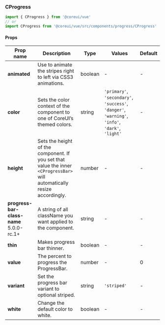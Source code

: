 ### CProgress

```jsx
import { CProgress } from '@coreui/vue'
// or
import CProgress from '@coreui/vue/src/components/progress/CProgress'
```

#### Props

| Prop name                                                                       | Description                                                                                                               | Type    | Values                                                                                          | Default |
| ------------------------------------------------------------------------------- | ------------------------------------------------------------------------------------------------------------------------- | ------- | ----------------------------------------------------------------------------------------------- | ------- |
| **animated**                                                                    | Use to animate the stripes right to left via CSS3 animations.                                                             | boolean | -                                                                                               | -       |
| **color**                                                                       | Sets the color context of the component to one of CoreUI’s themed colors.                                                 | string  | `'primary'`, `'secondary'`, `'success'`, `'danger'`, `'warning'`, `'info'`, `'dark'`, `'light'` | -       |
| **height**                                                                      | Sets the height of the component. If you set that value the inner `<CProgressBar>` will automatically resize accordingly. | number  | -                                                                                               | -       |
| **progress-bar-class-name** <br><div class="badge bg-primary">5.0.0-rc.1+</div> | A string of all className you want applied to the <CProgressBar/> component.                                              | string  | -                                                                                               | -       |
| **thin**                                                                        | Makes progress bar thinner.                                                                                               | boolean | -                                                                                               | -       |
| **value**                                                                       | The percent to progress the ProgressBar.                                                                                  | number  | -                                                                                               | 0       |
| **variant**                                                                     | Set the progress bar variant to optional striped.                                                                         | string  | `'striped'`                                                                                     | -       |
| **white**                                                                       | Change the default color to white.                                                                                        | boolean | -                                                                                               | -       |
